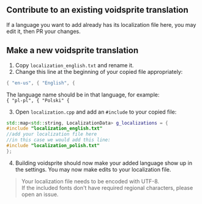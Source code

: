 ## Contribute to an existing voidsprite translation

If a language you want to add already has its localization file here, you may edit it, then PR your changes.

## Make a new voidsprite translation

1. Copy `localization_english.txt` and rename it.
2. Change this line at the beginning of your copied file appropriately:
```cpp
{ "en-us", { "English", {
```
The language name should be in that language, for example:  
`{ "pl-pl", { "Polski" {`  

3. Open `localization.cpp` and add an `#include` to your copied file:
```cpp
std::map<std::string, LocalizationData> g_localizations = {
#include "localization_english.txt"
//add your localization file here
//in this case we would add this line:
#include "localization_polish.txt"
};
```

4. Building voidsprite should now make your added language show up in the settings. You may now make edits to your localization file.

> Your localization file needs to be encoded with UTF-8.  
> If the included fonts don't have required regional characters, please open an issue.

